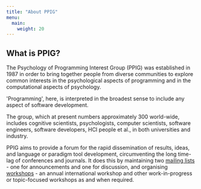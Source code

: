 ```yaml
---
title: "About PPIG"
menu:
  main:
    weight: 20
---
```


## What is PPIG?
The Psychology of Programming Interest Group (PPIG) was established in 1987 in order to bring together people from diverse communities to explore common interests in the psychological aspects of programming and in the computational aspects of psychology.

'Programming', here, is interpreted in the broadest sense to include any aspect of software development.

The group, which at present numbers approximately 300 world-wide, includes cognitive scientists, psychologists, computer scientists, software engineers, software developers, HCI people et al., in both universities and industry.

PPIG aims to provide a forum for the rapid dissemination of results, ideas, and language or paradigm tool development, circumventing the long time-lag of conferences and journals. It does this by maintaining two [mailing lists](mailing-lists) - one for announcements and one for discussion, and organising [workshops](workshops) - an annual international workshop and other work-in-progress or topic-focused workshops as and when required.
